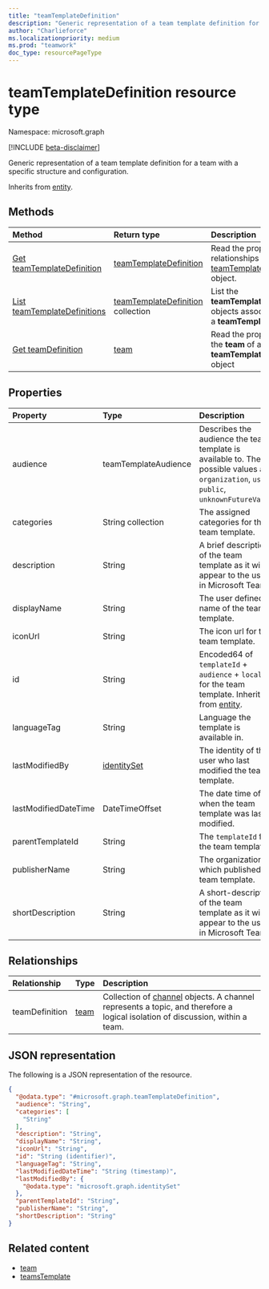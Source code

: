 ```yaml
---
title: "teamTemplateDefinition"
description: "Generic representation of a team template definition for a team with a specific structure and configuration."
author: "Charlieforce"
ms.localizationpriority: medium
ms.prod: "teamwork"
doc_type: resourcePageType
---
```


# teamTemplateDefinition resource type

Namespace: microsoft.graph

[!INCLUDE [beta-disclaimer](../../includes/beta-disclaimer.md)]

Generic representation of a team template definition for a team with a specific structure and configuration.

Inherits from [entity](../resources/entity.md).


## Methods
|Method|Return type|Description|
|:---|:---|:---|
|[Get teamTemplateDefinition](../api/teamtemplatedefinition-get.md)|[teamTemplateDefinition](../resources/teamtemplatedefinition.md)|Read the properties and relationships of a [teamTemplateDefinition](../resources/teamtemplatedefinition.md) object.|
| [List teamTemplateDefinitions](../api/teamtemplate-list-definitions.md) | [teamTemplateDefinition](../resources/teamtemplatedefinition.md) collection | List the **teamTemplateDefinition** objects associated with a **teamTemplate**.  |
| [Get teamDefinition](../api/teamtemplatedefinition-get-teamdefinition.md) | [team](../resources/team.md) | Read the properties of the **team** of a **teamTemplateDefinition** object |

## Properties
|Property|Type|Description|
|:---|:---|:---|
|audience|teamTemplateAudience|Describes the audience the team template is available to. The possible values are: `organization`, `user`, `public`, `unknownFutureValue`.|
|categories|String collection|The assigned categories for the team template.|
|description|String|A brief description of the team template as it will appear to the users in Microsoft Teams.|
|displayName|String|The user defined name of the team template.|
|iconUrl|String|The icon url for the team template.|
|id|String|Encoded64 of `templateId` + `audience` + `locale` for the team template. Inherited from [entity](../resources/entity.md).|
|languageTag|String|Language the template is available in.|
|lastModifiedBy|[identitySet](../resources/identityset.md)|The identity of the user who last modified the team template.|
|lastModifiedDateTime|DateTimeOffset|The date time of when the team template was last modified.|
|parentTemplateId|String|The `templateId` for the team template|
|publisherName|String|The organization which published the team template.|
|shortDescription|String|A short-description of the team template as it will appear to the users in Microsoft Teams.|

## Relationships
|Relationship|Type|Description|
|:---|:---|:---|
|teamDefinition|[team](../resources/team.md)|Collection of [channel](../resources/channel.md) objects. A channel represents a topic, and therefore a logical isolation of discussion, within a team.|

## JSON representation
The following is a JSON representation of the resource.
<!-- {
  "blockType": "resource",
  "keyProperty": "id",
  "@odata.type": "microsoft.graph.teamtemplatedefinition",
  "baseType": "microsoft.graph.entity",
  "openType": false
}
-->
``` json
{
  "@odata.type": "#microsoft.graph.teamTemplateDefinition",
  "audience": "String",
  "categories": [
    "String"
  ],
  "description": "String",
  "displayName": "String",
  "iconUrl": "String",
  "id": "String (identifier)",
  "languageTag": "String",
  "lastModifiedDateTime": "String (timestamp)",
  "lastModifiedBy": {
    "@odata.type": "microsoft.graph.identitySet"
  },
  "parentTemplateId": "String",
  "publisherName": "String", 
  "shortDescription": "String"
}
```
## Related content

- [team](team.md)
- [teamsTemplate](teamsTemplate.md)
